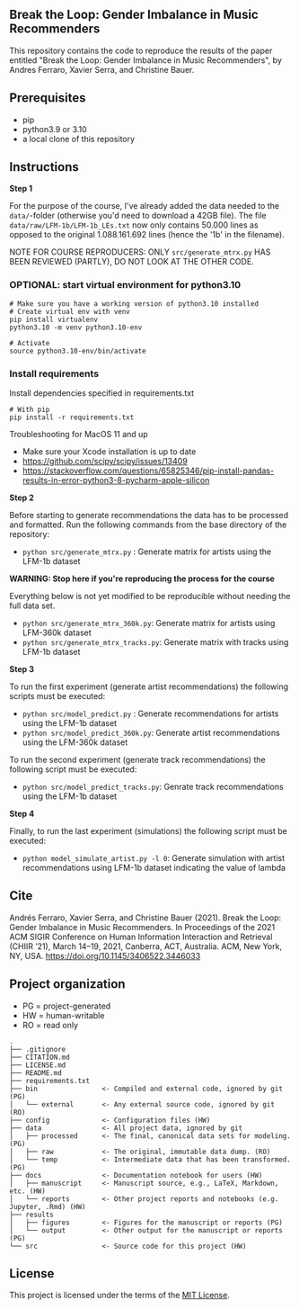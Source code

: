 ## Break the Loop: Gender Imbalance in Music Recommenders

This repository contains the code to reproduce the results of the paper entitled "Break the Loop: Gender Imbalance in Music Recommenders", by Andres Ferraro, Xavier Serra, and Christine Bauer.

## Prerequisites

* pip
* python3.9 or 3.10
* a local clone of this repository

## Instructions

**Step 1**

For the purpose of the course, I've already added the data needed to the `data/`-folder (otherwise you'd need to download a 42GB file).
The file `data/raw/LFM-1b/LFM-1b_LEs.txt` now only contains 50.000 lines as opposed to the original 1.088.161.692 lines (hence the '1b' in the filename).

NOTE FOR COURSE REPRODUCERS: ONLY `src/generate_mtrx.py` HAS BEEN REVIEWED (PARTLY), DO NOT LOOK AT THE OTHER CODE.

### OPTIONAL: start virtual environment for python3.10

    # Make sure you have a working version of python3.10 installed
    # Create virtual env with venv
    pip install virtualenv
    python3.10 -m venv python3.10-env

    # Activate
    source python3.10-env/bin/activate

### Install requirements

Install dependencies specified in requirements.txt

    # With pip
    pip install -r requirements.txt

Troubleshooting for MacOS 11 and up
* Make sure your Xcode installation is up to date
* https://github.com/scipy/scipy/issues/13409
* https://stackoverflow.com/questions/65825346/pip-install-pandas-results-in-error-python3-8-pycharm-apple-silicon

**Step 2**

Before starting to generate recommendations the data has to be processed and formatted.
Run the following commands from the base directory of the repository: 

 - `python src/generate_mtrx.py` : Generate matrix for artists using the LFM-1b dataset

**WARNING: Stop here if you're reproducing the process for the course**

Everything below is not yet modified to be reproducible without needing the full data set.

 - `python src/generate_mtrx_360k.py`: Generate matrix for artists using LFM-360k dataset
 - `python src/generate_mtrx_tracks.py`: Generate matrix with tracks using LFM-1b dataset

**Step 3**

To run the first experiment (generate artist recommendations) the following scripts must be executed:

 - `python src/model_predict.py` : Generate recommendations for artists using the LFM-1b dataset
 - `python src/model_predict_360k.py`: Generate artist recommendations using the LFM-360k dataset

To run the second experiment (generate track recommendations) the following script must be executed:

 - `python src/model_predict_tracks.py`: Genrate track recommendations using the LFM-1b dataset

**Step 4**

Finally, to run the last experiment (simulations) the following script must be executed:

 - `python model_simulate_artist.py -l 0`: Generate simulation with artist recommendations using LFM-1b dataset indicating the value of lambda

## Cite

Andrés Ferraro, Xavier Serra, and Christine Bauer (2021). Break the Loop: Gender Imbalance in Music Recommenders. In Proceedings of the 2021 ACM SIGIR Conference on Human Information Interaction and Retrieval (CHIIR ’21), March 14–19, 2021, Canberra, ACT, Australia. ACM, New York, NY, USA. https://doi.org/10.1145/3406522.3446033


## Project organization
- PG = project-generated
- HW = human-writable
- RO = read only
```
.
├── .gitignore
├── CITATION.md
├── LICENSE.md
├── README.md
├── requirements.txt
├── bin                <- Compiled and external code, ignored by git (PG)
│   └── external       <- Any external source code, ignored by git (RO)
├── config             <- Configuration files (HW)
├── data               <- All project data, ignored by git
│   ├── processed      <- The final, canonical data sets for modeling. (PG)
│   ├── raw            <- The original, immutable data dump. (RO)
│   └── temp           <- Intermediate data that has been transformed. (PG)
├── docs               <- Documentation notebook for users (HW)
│   ├── manuscript     <- Manuscript source, e.g., LaTeX, Markdown, etc. (HW)
│   └── reports        <- Other project reports and notebooks (e.g. Jupyter, .Rmd) (HW)
├── results
│   ├── figures        <- Figures for the manuscript or reports (PG)
│   └── output         <- Other output for the manuscript or reports (PG)
└── src                <- Source code for this project (HW)

```


## License

This project is licensed under the terms of the [MIT License](/LICENSE.md).

